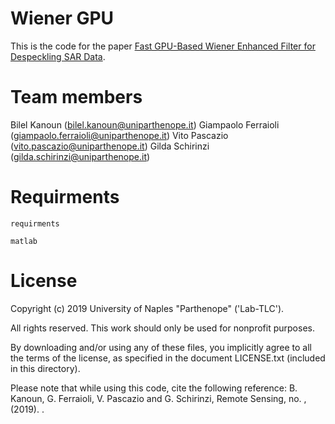# Wiener GPU
This is the code for the paper [Fast GPU-Based Wiener Enhanced Filter for Despeckling SAR Data](https://www.overleaf.com/project/5c29fd8f01cd4e564c7813d6).

# Team members
Bilel Kanoun (bilel.kanoun@uniparthenope.it)
Giampaolo Ferraioli (giampaolo.ferraioli@uniparthenope.it)
Vito Pascazio (vito.pascazio@uniparthenope.it)
Gilda Schirinzi (gilda.schirinzi@uniparthenope.it)

# Requirments
`requirments`

```
matlab
```

# License
Copyright (c) 2019 University of Naples "Parthenope" ('Lab-TLC').

All rights reserved. This work should only be used for nonprofit purposes.

By downloading and/or using any of these files, you implicitly agree to all the terms of the license, as specified in the document LICENSE.txt (included in this directory).

Please note that while using this code, cite the following reference:
B. Kanoun, G. Ferraioli, V. Pascazio and G. Schirinzi, Remote Sensing, no. ,(2019). .







